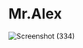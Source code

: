 # Mr.Alex
![Screenshot (334)](https://user-images.githubusercontent.com/80892374/161701401-204722eb-c69d-4f35-99b9-96fe0ea5eaa4.png)

